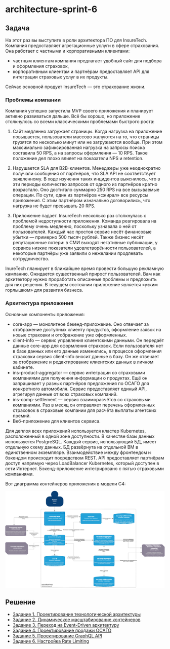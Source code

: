 # architecture-sprint-6

## Задача

На этот раз вы выступите в роли архитектора ПО для InsureTech. Компания предоставляет агрегационные услуги в сфере страхования. Она работает с частными и корпоративными клиентами:
- частным клиентам компания предлагает удобный сайт для подбора и оформления страховок,
- корпоративным клиентам и партнёрам предоставляет API для интеграции страховых услуг в их продукты.

Сейчас основной продукт InsureTech — это страхование жизни.

### Проблемы компании

Компания успешно запустила MVP своего приложения и планирует активно развиваться дальше. Всё бы хорошо, но приложение столкнулось со всеми классическими проблемами быстрого роста:

1. Сайт медленно загружает страницы. Когда нагрузка на приложение повышается, пользователи массово жалуются на то, что страницы грузятся по несколько минут или не загружаются вообще. При этом максимально зафиксированная нагрузка на запросы поиска составила 50 RPS, а на запросы оформления — 10 RPS. Такое положение дел плохо влияет на показатели NPS и retention.

2. Нарушается SLA для B2B-клиентов. Менеджеры уже неоднократно получали сообщения от партнёров, что SLA API не соответствует заявленному. В ходе изучения таких инцидентов выяснилось, что в эти периоды количество запросов от одного из партнёров кратно возрастало. Оно достигало суммарно 250 RPS на все вызываемые операции. По сути, один из партнёров «сжирал» все ресурсы приложения. С этим партнёром изначально договорились, что нагрузка не будет превышать 20 RPS.

3. Приложение падает. InsureTech несколько раз столкнулась с проблемой недоступности приложения. Команда реагировала на проблему очень медленно, поскольку узнавала о ней от пользователей. Каждый час простоя сервис несёт финансовые убытки — примерно 500 тысяч рублей. Также бизнес несёт репутационные потери: в СМИ выходят негативные публикации, у сервиса низкие показатели удовлетворённости пользователей, а некоторые партнёры уже заявили о нежелании продлевать сотрудничество.

InureTech планирует в ближайшее время провести большую рекламную кампанию. Ожидается существенный прирост пользователей.
Вам как архитектору нужно проработать описанные проблемы и предложить для них решения. В текущем состоянии приложение является «узким горлышком» для развития бизнеса.

### Архитектура приложения

Основные компоненты приложения:
- core-app — монолитное бэкенд-приложение. Оно отвечает за отображение доступных клиенту продуктов, оформление заявок на новые страховки и отображение уже оформленных.
- client-info — сервис управления клиентскими данными. Он передаёт данные core-app для оформления страховок. Если пользователя нет в базе данных или его данные изменились, в процессе оформления страховки сервис client-info вносит данные в базу. Он же отвечает за отображение и редактирование клиентских данных в личном кабинете.
- ins-product-aggregator — сервис интеграции со страховыми компаниями для получения информации о продуктах. Ещё он запрашивает у разных партнёров предложения по ОСАГО для конкретного автомобиля. Сервис предоставляет единый API, агрегируя данные от всех страховых компаний.
- ins-comp-settlement — сервис взаиморасчётов со страховыми компаниями. Раз в месяц он отправляет перечень оформленных страховок в страховые компании для расчёта выплаты агентских премий.
- Веб-приложение для клиентов сервиса.

Для деплоя всех приложений используется кластер Kubernetes, расположенный в одной зоне доступности.
В качестве базы данных используется PostgreSQL. Каждый сервис, использующий БД, имеет отдельную схему данных. БД развёрнута на отдельной ВМ в единственном экземпляре.
Взаимодействие между фронтендом и бэкендом происходит посредством REST.
API предоставляет партнёрам доступ напрямую через LoadBalancer Kubernetes, который доступен в сети Интернет.
Бэкенд-приложение интегрировано с пятью страховыми компаниями.

Вот диаграмма контейнеров приложения в модели C4:

![диаграмма контейнеров приложения в модели C4](./images/image1.png)

## Решение

- [Задание 1. Проектирование технологической архитектуры](./Exc1/README.md)
- [Задание 2. Динамическое масштабирование контейнеров](./Exc2/README.md)
- [Задание 3. Переход на Event-Driven архитектуру](./Exc3/README.md)
- [Задание 4. Проектирование продажи ОСАГО](./Exc4/README.md)
- [Задание 5. Проектирование GraphQL API](./Exc5/README.md)
- [Задание 6. Настройка Rate Limiting](./Exc6/README.md)
